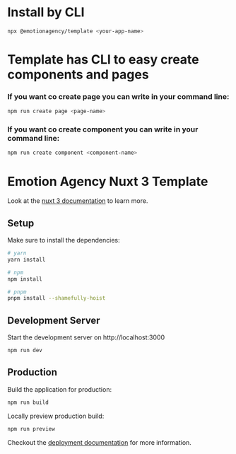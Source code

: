 # Install by CLI

```bash
npx @emotionagency/template <your-app-name>
```

# Template has CLI to easy create components and pages

### If you want co create page you can write in your command line:
```bash
npm run create page <page-name>
```

### If you want co create component you can write in your command line:
```bash
npm run create component <component-name>
```

# Emotion Agency Nuxt 3 Template

Look at the [nuxt 3 documentation](https://v3.nuxtjs.org) to learn more.

## Setup

Make sure to install the dependencies:

```bash
# yarn
yarn install

# npm
npm install

# pnpm
pnpm install --shamefully-hoist
```

## Development Server

Start the development server on http://localhost:3000

```bash
npm run dev
```

## Production

Build the application for production:

```bash
npm run build
```

Locally preview production build:

```bash
npm run preview
```

Checkout the [deployment documentation](https://v3.nuxtjs.org/docs/deployment) for more information.
